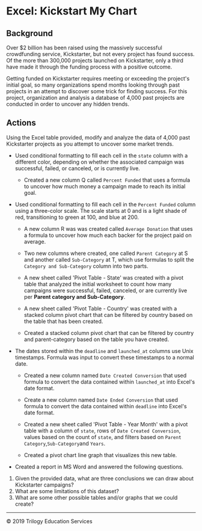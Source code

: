 # Excel: Kickstart My Chart

## Background

Over $2 billion has been raised using the massively successful crowdfunding service, Kickstarter, but not every project has found success. Of the more than 300,000 projects launched on Kickstarter, only a third have made it through the funding process with a positive outcome.

Getting funded on Kickstarter requires meeting or exceeding the project's initial goal, so many organizations spend months looking through past projects in an attempt to discover some trick for finding success. For this project, organization and analysis a database of 4,000 past projects are conducted in order to uncover any hidden trends.

## Actions


Using the Excel table provided, modify and analyze the data of 4,000 past Kickstarter projects as you attempt to uncover some market trends.

* Used conditional formatting to fill each cell in the `state` column with a different color, depending on whether the associated campaign was successful, failed, or canceled, or is currently live.

  * Created a new column Q called `Percent Funded` that uses a formula to uncover how much money a campaign made to reach its initial goal.

* Used conditional formatting to fill each cell in the `Percent Funded` column using a three-color scale. The scale starts at 0 and is a light shade of red, transitioning to green at 100, and blue at 200.

  * A new column R was was created called `Average Donation` that uses a formula to uncover how much each backer for the project paid on average.

  * Two new columns where created, one called `Parent Category` at S and another called `Sub-Category` at T, which use formulas to split the `Category and Sub-Category` column into two parts.

  * A new sheet called 'Pivot Table - State' was created with a pivot table that analyzed the initial worksheet to count how many campaigns were successful, failed, canceled, or are currently live per **Parent category and Sub-Category**.

  * A new sheet called 'Pivot Table - Country' was created with a stacked column pivot chart that can be filtered by country based on the table that has been created.

  * Created a stacked column pivot chart that can be filtered by country and parent-category based on the table you have created.

* The dates stored within the `deadline` and `launched_at` columns use Unix timestamps. Formula was input to convert these timestamps to a normal date.

  * Created a new column named `Date Created Conversion` that used formula to convert the data contained within `launched_at` into Excel's date format.

  * Create a new column named `Date Ended Conversion` that used formula to convert the data contained within `deadline` into Excel's date format.

  * Created a new sheet called 'Pivot Table - Year Month' with a pivot table with a column of `state`, rows of `Date Created Conversion`, values based on the count of `state`, and filters based on `Parent Category`,`Sub-Category`and `Years`.

  * Created a pivot chart line graph that visualizes this new table.

* Created a report in MS Word and answered the following questions.

1. Given the provided data, what are three conclusions we can draw about Kickstarter campaigns?
2. What are some limitations of this dataset?
3. What are some other possible tables and/or graphs that we could create?

- - -

© 2019 Trilogy Education Services
